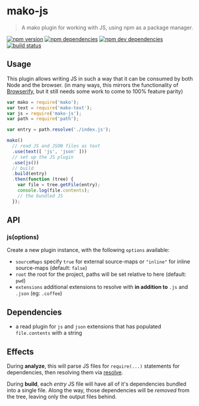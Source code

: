 # mako-js

> A mako plugin for working with JS, using npm as a package manager.

[![npm version](https://img.shields.io/npm/v/mako-js.svg)](https://www.npmjs.com/package/mako-js)
[![npm dependencies](https://img.shields.io/david/makojs/js.svg)](https://david-dm.org/makojs/js)
[![npm dev dependencies](https://img.shields.io/david/dev/makojs/js.svg)](https://david-dm.org/makojs/js#info=devDependencies)
[![build status](https://img.shields.io/travis/makojs/js.svg)](https://travis-ci.org/makojs/js)

## Usage

This plugin allows writing JS in such a way that it can be consumed by both Node and the browser.
(in many ways, this mirrors the functionality of [Browserify](http://browserify.org/), but it still
needs some work to come to 100% feature parity)

```js
var mako = require('mako');
var text = require('mako-text');
var js = require('mako-js');
var path = require('path');

var entry = path.resolve('./index.js');

mako()
  // read JS and JSON files as text
  .use(text([ 'js', 'json' ]))
  // set up the JS plugin
  .use(js())
  // build
  .build(entry)
  .then(function (tree) {
    var file = tree.getFile(entry);
    console.log(file.contents);
    // the bundled JS
  });
```

## API

### js(options)

Create a new plugin instance, with the following `options` available:

 - `sourceMaps` specify `true` for external source-maps or `"inline"` for inline source-maps
   (default: `false`)
 - `root` the root for the project, paths will be set relative to here (default: `pwd`)
 - `extensions` additional extensions to resolve with **in addition to** `.js` and `.json`
   (eg: `.coffee`)

## Dependencies

 - a read plugin for `js` and `json` extensions that has populated `file.contents` with a string

## Effects

During **analyze**, this will parse JS files for `require(...)` statements for dependencies, then
resolving them via [resolve](https://www.npmjs.com/package/resolve).

During **build**, each _entry_ JS file will have all of it's dependencies bundled into a single
file. Along the way, those dependencies will be _removed_ from the tree, leaving only the output
files behind.
